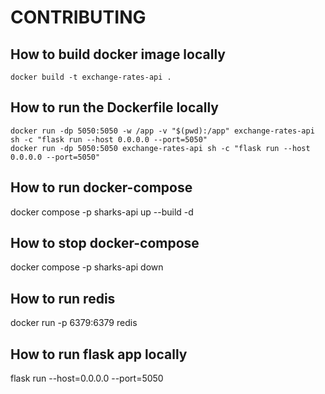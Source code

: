 # CONTRIBUTING

## How to build docker image locally
```
docker build -t exchange-rates-api .
```

## How to run the Dockerfile locally
```
docker run -dp 5050:5050 -w /app -v "$(pwd):/app" exchange-rates-api sh -c "flask run --host 0.0.0.0 --port=5050"
docker run -dp 5050:5050 exchange-rates-api sh -c "flask run --host 0.0.0.0 --port=5050"
```

## How to run docker-compose
docker compose -p sharks-api up  --build -d

## How to stop docker-compose
docker compose -p sharks-api down

## How to run redis 
docker run -p 6379:6379 redis

## How to run flask app locally
flask run --host=0.0.0.0 --port=5050